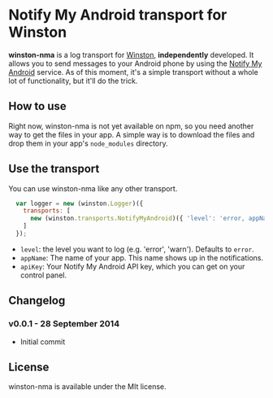 # Notify My Android transport for Winston

**winston-nma** is a log transport for [Winston](https://github.com/flatiron/winston), **independently** developed. It allows you to send messages to your Android phone by using the [Notify My Android](http://www.notifymyandroid.com/) service. As of this moment, it's a simple transport without a whole lot of functionality, but it'll do the trick.

## How to use

Right now, winston-nma is not yet available on npm, so you need another way to get the files in your app. A simple way is to download the files and drop them in your app's `node_modules` directory.

## Use the transport

You can use winston-nma like any other transport.

```javascript
  var logger = new (winston.Logger)({
    transports: [
      new (winston.transports.NotifyMyAndroid)({ 'level': 'error, appName: 'My app', apiKey: 'your-api-key-here' })
    ]
  });
```

* `level`: the level you want to log (e.g. 'error', 'warn'). Defaults to `error`.
* `appName`: The name of your app. This name shows up in the notifications.
* `apiKey`: Your Notify My Android API key, which you can get on your control panel.

## Changelog

### v0.0.1 - 28 September 2014

* Initial commit

## License

winston-nma is available under the MIt license.